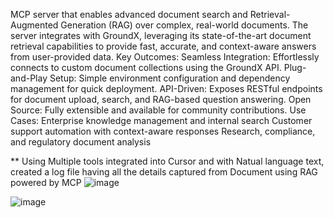 MCP server that enables advanced document search and Retrieval-Augmented Generation (RAG) over complex, real-world documents. The server integrates with GroundX, leveraging its state-of-the-art document retrieval capabilities to provide fast, accurate, and context-aware answers from user-provided data.
Key Outcomes:
Seamless Integration: Effortlessly connects to custom document collections using the GroundX API.
Plug-and-Play Setup: Simple environment configuration and dependency management for quick deployment.
API-Driven: Exposes RESTful endpoints for document upload, search, and RAG-based question answering.
Open Source: Fully extensible and available for community contributions.
Use Cases:
Enterprise knowledge management and internal search
Customer support automation with context-aware responses
Research, compliance, and regulatory document analysis

** Using Multiple tools integrated into Cursor and with Natual language text, created a log file having all the details captured from Document using RAG powered by MCP
![image](https://github.com/user-attachments/assets/a29946d6-611e-4d27-8e76-d57d3233fdfe)


![image](https://github.com/user-attachments/assets/d7c25178-a3ae-455a-a435-bf4463ce0185)


